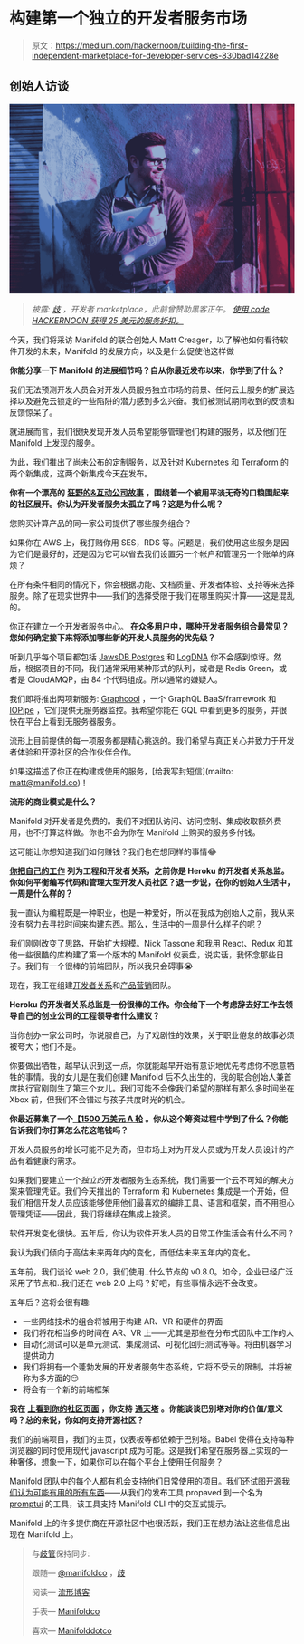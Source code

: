 # 构建第一个独立的开发者服务市场

> 原文：<https://medium.com/hackernoon/building-the-first-independent-marketplace-for-developer-services-830bad14228e>

## 创始人访谈

![](img/04dd28625ddd8675da977688f39a656c.png)

> *披露:* [*歧*](https://goo.gl/BEbFYn) *，开发者 marketplace，此前曾赞助黑客正午。* [*使用 code HACKERNOON 获得 25 美元的服务折扣。*](https://goo.gl/BEbFYn)

今天，我们将采访 Manifold 的联合创始人 Matt Creager，以了解他如何看待软件开发的未来，Manifold 的发展方向，以及是什么促使他这样做

**你能分享一下 Manifold 的进展细节吗？自从你最近发布以来，你学到了什么？**

我们无法预测开发人员会对开发人员服务独立市场的前景、任何云上服务的扩展选择以及避免云锁定的一些陷阱的潜力感到多么兴奋。我们被测试期间收到的反馈和反馈惊呆了。

就进展而言，我们很快发现开发人员希望能够管理他们构建的服务，以及他们在 Manifold 上发现的服务。

为此，我们推出了尚未公布的定制服务，以及针对 [Kubernetes](https://docs.manifold.co/docs/kubernetes-2KggAIsPRSGkOoiQqsMEYE) 和 [Terraform](https://docs.manifold.co/docs/terraform-7ejln6n2UwOwwwooo60wMg) 的两个新集成，这两个新集成今天[在](/@etcpeter/9dcf09703e5a)发布。

**你有一个漂亮的** [**狂野的&互动公司故事**](https://story.manifold.co/) **，围绕着一个被用平淡无奇的口粮围起来的社区展开。你认为开发者服务太孤立了吗？这是为什么呢？**

您购买计算产品的同一家公司提供了哪些服务组合？

如果你在 AWS 上，我打赌你用 SES，RDS 等。问题是，我们使用这些服务是因为它们是最好的，还是因为它可以省去我们设置另一个帐户和管理另一个账单的麻烦？

在所有条件相同的情况下，你会根据功能、文档质量、开发者体验、支持等来选择服务。除了在现实世界中——我们的选择受限于我们在哪里购买计算——这是混乱的。

你正在建立一个开发者服务中心。 **在众多用户中，哪种开发者服务组合最常见？您如何确定接下来将添加哪些新的开发人员服务的优先级？**

听到几乎每个项目都包括 [JawsDB Postgres](https://www.manifold.co/services/jawsdb-postgres) 和 [LogDNA](https://www.manifold.co/services/logdna) 你不会感到惊讶。然后，根据项目的不同，我们通常采用某种形式的队列，或者是 Redis Green，或者是 CloudAMQP，由 84 个代码组成。所以通常的嫌疑人。

我们即将推出两项新服务: [Graphcool](https://www.graph.cool/) ，一个 GraphQL BaaS/framework 和 [IOPipe](https://www.iopipe.com/) ，它们提供无服务器监控。我希望你能在 GQL 中看到更多的服务，并很快在平台上看到无服务器服务。

流形上目前提供的每一项服务都是精心挑选的。我们希望与真正关心并致力于开发者体验和开源社区的合作伙伴合作。

如果这描述了你正在构建或使用的服务，[给我写封短信](mailto: matt@manifold.co)！

**流形的商业模式是什么？**

Manifold 对开发者是免费的。我们不对团队访问、访问控制、集成收取额外费用，也不打算这样做。你也不会为你在 Manifold 上购买的服务多付钱。

这可能让你想知道我们如何赚钱？我们也在想同样的事情😂

[**你把自己的工作**](https://www.linkedin.com/in/matthewcreager/) **列为工程和开发者关系，之前你是 Heroku 的开发者关系总监。你如何平衡编写代码和管理大型开发人员社区？退一步说，在你的创始人生活中，一周是什么样的？**

我一直认为编程既是一种职业，也是一种爱好，所以在我成为创始人之前，我从来没有努力去寻找时间来构建东西。那么，生活中的一周是什么样子的呢？

我们刚刚改变了思路，开始扩大规模。Nick Tassone 和我用 React、Redux 和其他一些很酷的库构建了第一个版本的 Manifold 仪表盘，说实话，我怀念那些日子。我们有一个很棒的前端团队，所以我只会碍事😭

现在，我正在组建[开发者关系](https://jobs.alongside.com/details/developer-advocate/614121)和[产品营销](https://jobs.alongside.com/details/senior-manager-product-marketing/647957)团队。

**Heroku 的开发者关系总监是一份很棒的工作。你会给下一个考虑辞去好工作去领导自己的创业公司的工程领导者什么建议？**

当你创办一家公司时，你说服自己，为了戏剧性的效果，关于职业倦怠的故事必须被夸大；他们不是。

你要做出牺牲，越早认识到这一点，你就能越早开始有意识地优先考虑你不愿意牺牲的事情。我的女儿是在我们创建 Manifold 后不久出生的，我的联合创始人兼首席执行官刚刚生了第三个女儿。我们可能不会像我们希望的那样有那么多时间坐在 Xbox 前，但我们不会错过与孩子共度时光的机会。

**你最近募集了一个**[**【1500 万美元 A 轮**](https://blog.manifold.co/coming-out-of-the-fold-announcing-our-15m-series-a-ab184d61351d) **。你从这个筹资过程中学到了什么？你能告诉我们你打算怎么花这笔钱吗？**

开发人员服务的增长可能不足为奇，但市场上对为开发人员或为开发人员设计的产品有着健康的需求。

如果我们要建立一个*独立的*开发者服务生态系统，我们需要一个云不可知的解决方案来管理凭证。我们今天推出的 Terraform 和 Kubernetes 集成是一个开始，但我们相信开发人员应该能够使用他们最喜欢的编排工具、语言和框架，而不用担心管理凭证——因此，我们将继续在集成上投资。

软件开发变化很快。五年后，你认为软件开发人员的日常工作生活会有什么不同？

我认为我们倾向于高估未来两年内的变化，而低估未来五年内的变化。

五年前，我们谈论 web 2.0，我们使用..什么节点的 v0.8.0。如今，企业已经广泛采用了节点和..我们还在 web 2.0 上吗？好吧，有些事情永远不会改变。

五年后？这将会很有趣:

*   一些网络技术的组合将被用于构建 AR、VR 和硬件的界面
*   我们将花相当多的时间在 AR、VR 上——尤其是那些在分布式团队中工作的人
*   自动化测试可以是单元测试、集成测试、可视化回归测试等等。将由机器学习提供动力
*   我们将拥有一个蓬勃发展的开发者服务生态系统，它将不受云的限制，并将被称为多方面的😏
*   将会有一个新的前端框架

**我在** [**上看到你的社区页面**](https://www.manifold.co/community) **，你支持** [**通天塔**](https://opencollective.com/babel) **。你能谈谈巴别塔对你的价值/意义吗？总的来说，你如何支持开源社区？**

我们的前端项目，我们的主页，仪表板等都依赖于巴别塔。Babel 使得在支持每种浏览器的同时使用现代 javascript 成为可能。这是我们希望在服务器上实现的一种奢侈，想象一下，如果你可以在每个平台上使用任何服务？

Manifold 团队中的每个人都有机会支持他们日常使用的项目。我们还试图[开源我们认为可能有用的所有东西](https://github.com/manifoldco?utf8=%E2%9C%93&q=&type=public)——从我们的发布工具 propaved 到一个名为 [promptui](https://github.com/manifoldco/promptui) 的工具，该工具支持 Manifold CLI 中的交互式提示。

Manifold 上的许多提供商在开源社区中也很活跃，我们正在想办法让这些信息出现在 Manifold 上。

> 与[歧管](https://goo.gl/BEbFYn)保持同步:
> 
> 跟随— [@manifoldco](https://twitter.com/manifoldco) ，[歧](https://medium.com/u/ac777fe63007?source=post_page-----830bad14228e--------------------------------)
> 
> 阅读— [流形博客](https://blog.manifold.co/)
> 
> 手表— [Manifoldco](https://go.twitch.tv/manifoldco)
> 
> 喜欢— [Manifolddotco](https://www.facebook.com/manifolddotco/)